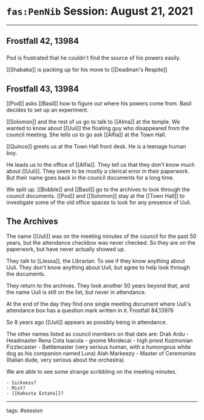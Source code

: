 # `fas:PenNib` Session: August 21, 2021
---

## Frostfall 42, 13984

###

Pod is frustrated that he couldn't find the source of his powers easily. 

[[Shabaka]] is packing up for his move to [[Deadman's Respite]]

## Frostfall 43, 13984

[[Pod]] asks [[Basil]] how to figure out where his powers come from. Basil decides to set up an experiment.

[[Solomon]] and the rest of us go to talk to [[Alma]] at the temple. We wanted to know about [[Uuli]] the floating guy who disappeared from the council meeting. She tells us to go ask [[Alfia]] at the Town Hall.

[[Quince]] greets us at the Town Hall front desk. He is a teenage human boy. 

He leads us to the office of [[Alfia]]. They tell us that they don't know much about [[Uuli]]. They seem to be mostly a clerical error in their paperwork. But their name goes back in the council documents for a long time. 

We split up. [[Bobble]] and [[Basil]] go to the archives to look through the council documents. [[Pod]] and [[Solomon]] stay at the [[Town Hall]] to investigate some of the old office spaces to look for any presence of Uuli.


## The Archives
The name [[Uuli]] was on the meeting minutes of the council for the past 50 years, but the attendance checkbox was never checked. So they are on the paperwork, but have never actually showed up.

They talk to [[Jessa]], the Librarian. To see if they know anything about Uuli. They don't know anything about Uuli, but agree to help look through the documents.

They return to the archives. They look another 50 years beyond that, and the name Uuli is still on the list, but never in attendance.

At the end of the day they find one single meeting document where Uuli's attendance box has a question mark written in it. Frostfall 84,13976

So 8 years ago [[Uuli]] appears as possibly being in attendance.

The other names listed as council members on that date are:
Drak Ardu - Headmaster
Rena Cota
Isacola - gnome
Mordecai - high priest
Kozmonian Fizzlecaster - Battlemaster (very serious human, with a humongous white dog as his companion named Luna)
Alah Markeezy - Master of Ceremonies (Italian dude, very serious about the orchestra)

We are able to see some strange scribbling on the meeting minutes.
```
- Sickness?
- Mist?
- [[Kahosta Estate]]?
```




---

tags: #session




